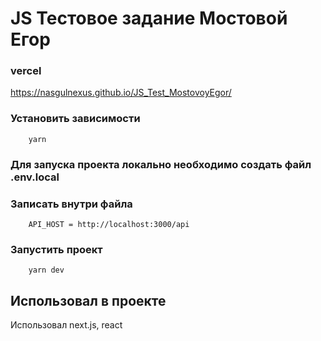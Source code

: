 # JS Тестовое задание Мостовой Егор

### vercel

https://nasgulnexus.github.io/JS_Test_MostovoyEgor/

### Установить зависимости

```
    yarn
```

### Для запуска проекта локально необходимо создать файл .env.local

### Записать внутри файла

```
    API_HOST = http://localhost:3000/api
```

### Запустить проект

```
    yarn dev
```

## Использовал в проекте

Использовал next.js, react
